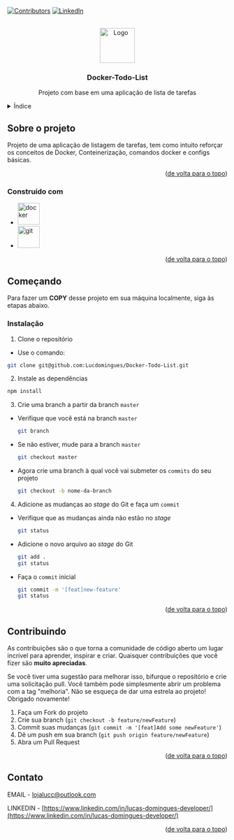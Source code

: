 <!-- Improved compatibility of back to top link: See: https://github.com/othneildrew/Best-README-Template/pull/73 -->
<a name="readme-top"></a>
<!--
*** Thanks for checking out the Best-README-Template. If you have a suggestion
*** that would make this better, please fork the repo and create a pull request
*** or simply open an issue with the tag "enhancement".
*** Don't forget to give the project a star!
*** Thanks again! Now go create something AMAZING! :D
-->



<!-- PROJECT SHIELDS -->
<!--
*** I'm using markdown "reference style" links for readability.
*** Reference links are enclosed in brackets [ ] instead of parentheses ( ).
*** See the bottom of this document for the declaration of the reference variables
*** for contributors-url, forks-url, etc. This is an optional, concise syntax you may use.
*** https://www.markdownguide.org/basic-syntax/#reference-style-links
-->
[![Contributors][contributors-shield]][contributors-url]
[![LinkedIn][linkedin-shield]][linkedin-url]



<!-- PROJECT LOGO -->
<br />
<div align="center">
  <a href="https://github.com/Lucdomingues/LucTunes/edit/main/README.md">
    <img src="https://github.com/othneildrew/Best-README-Template/raw/master/images/logo.png" alt="Logo" width="80" height="80">
  </a>

<h3 align="center">Docker-Todo-List</h3>

  <p align="center">
    Projeto com base em uma aplicação de lista de tarefas
    <br />
  </p>
</div>



<!-- TABLE OF CONTENTS -->
<details>
  <summary>Índice</summary>
  <ol>
    <li>
      <a href="#sobre-o-projeto">Sobre o projeto</a>
      <ul>
        <li><a href="#construído-com">Construído com</a></li>
      </ul>
    </li>
    <li>
      <a href="#começando">Começando</a>
      <ul>
        <li><a href="#instalação">Instalação</a></li>
      </ul>
    </li>
    <li><a href="#contribuindo">Contribuindo</a></li>
    <li><a href="#contato">Contato</a></li>
  </ol>
</details>



<!-- SOBRE O PROJETO -->
## Sobre o projeto

Projeto de uma aplicação de listagem de tarefas, tem como intuito reforçar os conceitos de Docker, Conteinerização, comandos docker e configs básicas.


<p align="right">(<a href="#readme-top">de volta para o topo</a>)</p>



### Construído com
* <img src="https://cdn.jsdelivr.net/gh/devicons/devicon/icons/docker/docker-original-wordmark.svg" alt="docker" width="50" height="50"/>
* <img src="https://cdn.jsdelivr.net/gh/devicons/devicon/icons/git/git-plain-wordmark.svg" alt="git" width="50" height="50"/>
<p align="right">(<a href="#readme-top">de volta para o topo</a>)</p>



<!-- COMEÇANDO -->
## Começando

Para fazer um **COPY** desse projeto em sua máquina localmente, siga às etapas abaixo.

### Instalação

1. Clone o repositório

  - Use o comando: 
   ```sh
   git clone git@github.com:Lucdomingues/Docker-Todo-List.git
   ```
  2. Instale as dependências
   ```sh
   npm install
   ```
  3. Crie uma branch a partir da branch `master`
  - Verifique que você está na branch `master`
    ```sh
    git branch
    ```
  - Se não estiver, mude para a branch `master`
    ```sh
    git checkout master
    ```
  - Agora crie uma branch à qual você vai submeter os `commits` do seu projeto
    ```sh
    git checkout -b nome-da-branch
    ```
  4. Adicione as mudanças ao _stage_ do Git e faça um `commit`

  - Verifique que as mudanças ainda não estão no _stage_
    ```sh
    git status
    ```
  - Adicione o novo arquivo ao _stage_ do Git
    ```sh
    git add .
    git status
    ```
  - Faça o `commit` inicial
    ```sh
    git commit -m '[feat]new-feature'
    git status
    ```
<p align="right">(<a href="#readme-top">de volta para o topo</a>)</p>

<!-- CONTRIBUINDO -->
## Contribuindo

As contribuições são o que torna a comunidade de código aberto um lugar incrível para aprender, inspirar e criar. Quaisquer contribuições que você fizer são **muito apreciadas**.

Se você tiver uma sugestão para melhorar isso, bifurque o repositório e crie uma solicitação pull. Você também pode simplesmente abrir um problema com a tag "melhoria".
Não se esqueça de dar uma estrela ao projeto! Obrigado novamente!

1. Faça um Fork do projeto
2. Crie sua branch (`git checkout -b feature/newFeature`)
3. Commit suas mudanças (`git commit -m '[feat]Add some newFeature'`)
4. Dê um push em sua branch (`git push origin feature/newFeature`)
5. Abra um Pull Request

<p align="right">(<a href="#readme-top">de volta para o topo</a>)</p>

<!-- CONTATO -->
## Contato

EMAIL - lojalucc@outlook.com

LINKEDIN - [https://www.linkedin.com/in/lucas-domingues-developer/](https://www.linkedin.com/in/lucas-domingues-developer/)

<p align="right">(<a href="#readme-top">de volta para o topo</a>)</p>

<!-- MARKDOWN LINKS & IMAGES -->
<!-- https://www.markdownguide.org/basic-syntax/#reference-style-links -->
[contributors-shield]: https://img.shields.io/github/contributors/Lucdomingues/Docker-Todo-List.svg?style=for-the-badge
[contributors-url]: https://github.com/Lucdomingues/Docker-Todo-List/graphs/contributors
[linkedin-shield]: https://img.shields.io/badge/-LinkedIn-black.svg?style=for-the-badge&logo=linkedin&colorB=555
[linkedin-url]: https://www.linkedin.com/in/lucas-domingues-developer/
[product-screenshot]: images/screenshot.png
